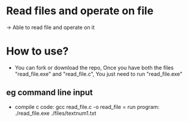 # Read files and operate on file
-> Able to read file and operate on it

# How to use?

- You can fork or download the repo, Once you have both the files "read_file.exe" and "read_file.c", You just need to run "read_file.exe"

## eg command line input

- compile c code: gcc read_file.c -o read_file
= run program: ./read_file.exe ./files/textnum1.txt
